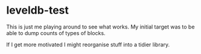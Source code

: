 # leveldb-test
This is just me playing around to see what works. My initial target was to be able to dump counts of types of blocks.

If I get more motivated I might reorganise stuff into a tidier library.
